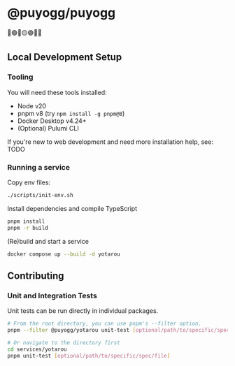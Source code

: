# @puyogg/puyogg

🔴🟢🔵🟡🟣🏳️‍🌈

## Local Development Setup

### Tooling

You will need these tools installed:

- Node v20
- pnpm v8 (try `npm install -g pnpm@8`)
- Docker Desktop v4.24+
- (Optional) Pulumi CLI

If you're new to web development and need more installation help, see: TODO

### Running a service

Copy env files:

```sh
./scripts/init-env.sh
```

Install dependencies and compile TypeScript

```sh
pnpm install
pnpm -r build
```

(Re)build and start a service

```sh
docker compose up --build -d yotarou
```

## Contributing

### Unit and Integration Tests

Unit tests can be run directly in individual packages.

```sh
# From the root directory, you can use pnpm's --filter option.
pnpm --filter @puyogg/yotarou unit-test [optional/path/to/specific/spec/file]

# Or navigate to the directory first
cd services/yotarou
pnpm unit-test [optional/path/to/specific/spec/file]
```
